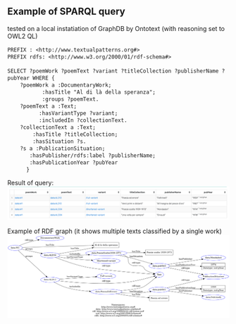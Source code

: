 ## Example of SPARQL query
tested on a local instatiation of GraphDB by Ontotext (with reasoning set to OWL2 QL)

```sparql
PREFIX : <http://www.textualpatterns.org#>
PREFIX rdfs: <http://www.w3.org/2000/01/rdf-schema#>

SELECT ?poemWork ?poemText ?variant ?titleCollection ?publisherName ?pubYear WHERE { 
	?poemWork a :DocumentaryWork; 
           :hasTitle "Al di là della speranza";
           :groups ?poemText.
    ?poemText a :Text;
          :hasVariantType ?variant;
          :includedIn ?collectionText.
    ?collectionText a :Text;
        :hasTitle ?titleCollection;
        :hasSituation ?s.
    ?s a :PublicationSituation;
       :hasPublisher/rdfs:label ?publisherName;
       :hasPublicationYear ?pubYear
      }

```
Result of query:
![Local Image](work-query-result.png)


Example of RDF graph (it shows multiple texts classified by a single work) 
![Local Image](work-example-graph.png)
